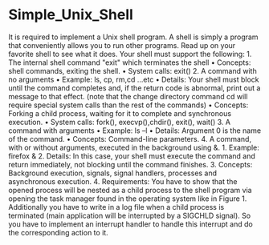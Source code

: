 # Simple_Unix_Shell
It is required to implement a Unix shell program. A shell is simply a program that conveniently allows you to run other programs. Read up on your favorite shell to see what it does. Your shell must support the following: 1. The internal shell command "exit" which terminates the shell • Concepts: shell commands, exiting the shell. • System calls: exit() 2. A command with no arguments • Example: ls, cp, rm,cd …etc • Details: Your shell must block until the command completes and, if the return code is abnormal, print out a message to that effect. (note that the change directory command cd will require special system calls than the rest of the commands) • Concepts: Forking a child process, waiting for it to complete and synchronous execution. • System calls: fork(), execvp(),chdir(), exit(), wait() 3. A command with arguments • Example: ls –l • Details: Argument 0 is the name of the command. • Concepts: Command-line parameters. 4. A command, with or without arguments, executed in the background using &amp;. 1. Example: firefox &amp; 2. Details: In this case, your shell must execute the command and return immediately, not blocking until the command finishes. 3. Concepts: Background execution, signals, signal handlers, processes and asynchronous execution. 4. Requirements: You have to show that the opened process will be nested as a child process to the shell program via opening the task manager found in the operating system like in Figure 1. Additionally you have to write in a log file when a child process is terminated (main application will be interrupted by a SIGCHLD signal). So you have to implement an interrupt handler to handle this interrupt and do the corresponding action to it.
